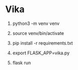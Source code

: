 # Vika

1) python3 -m venv venv

2) source venv/bin/activate

3) pip install -r requirements.txt

4) export FLASK_APP=vika.py

5) flask run